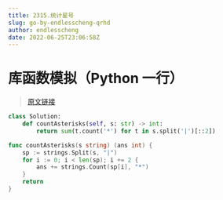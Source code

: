 ```yaml
---
title: 2315.统计星号
slug: go-by-endlesscheng-qrhd
author: endlesscheng
date: 2022-06-25T23:06:58Z
---
```

# 库函数模拟（Python 一行）
 
> [原文链接](https://leetcode.cn/problems/count-asterisks/solution/go-by-endlesscheng-qrhd)
```py [sol1-Python3]
class Solution:
    def countAsterisks(self, s: str) -> int:
        return sum(t.count('*') for t in s.split('|')[::2])
```

```go [sol1-Go]
func countAsterisks(s string) (ans int) {
	sp := strings.Split(s, "|")
	for i := 0; i < len(sp); i += 2 {
		ans += strings.Count(sp[i], "*")
	}
	return
}
```
